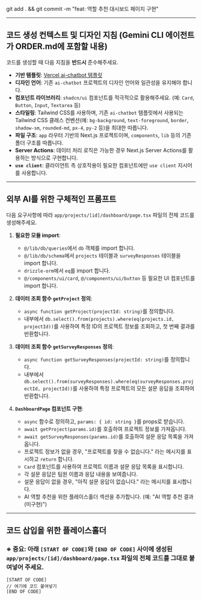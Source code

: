 git add . && git commit -m "feat: 역할 추천 대시보드 페이지 구현"

---
## 코드 생성 컨텍스트 및 디자인 지침 (Gemini CLI 에이전트가 ORDER.md에 포함할 내용)

코드를 생성할 때 다음 지침을 **반드시** 준수해주세요.

-   **기반 템플릿**: [Vercel ai-chatbot 템플릿](https://github.com/vercel/ai-chatbot)
-   **디자인 언어**: 기존 `ai-chatbot` 프로젝트의 디자인 언어와 일관성을 유지해야 합니다.
-   **컴포넌트 라이브러리**: `shadcn/ui` 컴포넌트를 적극적으로 활용해주세요. (예: `Card`, `Button`, `Input`, `Textarea` 등)
-   **스타일링**: Tailwind CSS를 사용하며, 기존 `ai-chatbot` 템플릿에서 사용되는 Tailwind CSS 클래스 컨벤션(예: `bg-background`, `text-foreground`, `border`, `shadow-sm`, `rounded-md`, `px-4`, `py-2` 등)을 최대한 따릅니다.
-   **파일 구조**: `app` 라우터 기반의 Next.js 프로젝트이며, `components`, `lib` 등의 기존 폴더 구조를 따릅니다.
-   **Server Actions**: 데이터 처리 로직은 가능한 경우 Next.js Server Actions를 활용하는 방식으로 구현합니다.
-   **`use client`**: 클라이언트 측 상호작용이 필요한 컴포넌트에만 `use client` 지시어를 사용합니다.

---
## 외부 AI를 위한 구체적인 프롬프트

다음 요구사항에 따라 `app/projects/[id]/dashboard/page.tsx` 파일의 전체 코드를 생성해주세요.

1.  **필요한 모듈 import**:
    *   `@/lib/db/queries`에서 `db` 객체를 import 합니다.
    *   `@/lib/db/schema`에서 `projects` 테이블과 `surveyResponses` 테이블을 import 합니다.
    *   `drizzle-orm`에서 `eq`를 import 합니다.
    *   `@/components/ui/card`, `@/components/ui/button` 등 필요한 UI 컴포넌트를 import 합니다.

2.  **데이터 조회 함수 `getProject` 정의**:
    *   `async function getProject(projectId: string)`를 정의합니다.
    *   내부에서 `db.select().from(projects).where(eq(projects.id, projectId))`를 사용하여 특정 ID의 프로젝트 정보를 조회하고, 첫 번째 결과를 반환합니다.

3.  **데이터 조회 함수 `getSurveyResponses` 정의**:
    *   `async function getSurveyResponses(projectId: string)`를 정의합니다.
    *   내부에서 `db.select().from(surveyResponses).where(eq(surveyResponses.projectId, projectId))`를 사용하여 특정 프로젝트의 모든 설문 응답을 조회하여 반환합니다.

4.  **`DashboardPage` 컴포넌트 구현**:
    *   `async` 함수로 정의하고, `params: { id: string }`를 props로 받습니다.
    *   `await getProject(params.id)`를 호출하여 프로젝트 정보를 가져옵니다.
    *   `await getSurveyResponses(params.id)`를 호출하여 설문 응답 목록을 가져옵니다.
    *   프로젝트 정보가 없을 경우, "프로젝트를 찾을 수 없습니다." 라는 메시지를 표시하고 `return` 합니다.
    *   `Card` 컴포넌트를 사용하여 프로젝트 이름과 설문 응답 목록을 표시합니다.
    *   각 설문 응답은 팀원 이름과 응답 내용을 보여줍니다.
    *   설문 응답이 없을 경우, "아직 설문 응답이 없습니다." 라는 메시지를 표시합니다.
    *   AI 역할 추천을 위한 플레이스홀더 섹션을 추가합니다. (예: "AI 역할 추천 결과 (미구현)")

---
## 코드 삽입을 위한 플레이스홀더

### ※ 중요: 아래 `[START OF CODE]`와 `[END OF CODE]` 사이에 생성된 **`app/projects/[id]/dashboard/page.tsx` 파일의 전체 코드**를 그대로 붙여넣어 주세요.

```tsx
[START OF CODE]
// 여기에 코드 붙여넣기
[END OF CODE]
```